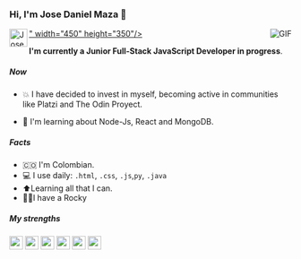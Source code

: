 ### Hi, I'm Jose Daniel Maza 👋


<a  href="https://github.com/josedmaza">
  <img align="right" alt="GIF" src="<img style="width: 559.9px;" src="https://theninehertz.com/wp-content/uploads/2020/06/full-stack-development.gif">" width="450" height="350"/> 
</a>  

<a href="https://www.linkedin.com/in/jose-daniel-maza-arnedo">
  <img align="left" alt="JoseDmaza Profile" height="32" width="32" src="https://raw.githubusercontent.com/peterthehan/peterthehan/master/assets/linkedin.svg">
</a>

**I'm currently a Junior Full-Stack JavaScript Developer in progress**.

##### Now
- 💥 I have decided to invest in myself, becoming active in communities like Platzi and The Odin Proyect.

- 🧠 I'm learning about Node-Js, React and MongoDB.

##### Facts
- :colombia: I'm Colombian.
- 💻 I use daily: `.html`, `.css`, `.js`,`py`, `.java` 
- ⬆️Learning all that I can.
- 🐕‍🦺I have a Rocky

##### My strengths
<code><img height="24" src="https://img.icons8.com/color/48/000000/html-5--v1.png"/></code>
<code><img height="24" src="https://img.icons8.com/color/48/000000/css3.png"/></code>
<code><img height="24" src="https://img.icons8.com/color/48/000000/javascript--v2.png"/></code>
<code><img height="24" src="https://img.icons8.com/color/48/000000/git.png"/></code>
<code><img height="24" src="https://img.icons8.com/color/48/000000/python--v2.png"/></code>
<code><img height="24" src="https://img.icons8.com/color/48/000000/nodejs.png"/></code>
<!--
**josedmaza/josedmaza** is a ✨ _special_ ✨ repository because its `README.md` (this file) appears on your GitHub profile.

Here are some ideas to get you started:

- 🔭 I’m currently working on ...
- 🌱 I’m currently learning ...
- 👯 I’m looking to collaborate on ...
- 🤔 I’m looking for help with ...
- 💬 Ask me about ...
- 📫 How to reach me: ...
- 😄 Pronouns: ...
- ⚡ Fun fact: ...
-->

